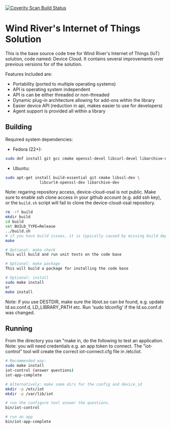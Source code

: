 [![Coverity Scan Build Status](https://scan.coverity.com/projects/15034/badge.svg)](https://scan.coverity.com/projects/15034)

Wind River's Internet of Things Solution
========================================

This is the base source code tree for Wind River's Internet of Things (IoT)
solution, code named: Device Cloud. It contains several improvements over
previous versions for of the solution.

Features Included are:
- Portability (ported to multiple operating systems)
- API is operating system independent
- API is can be either threaded or non-threaded
- Dynamic plug-in architecture allowing for add-ons within the library
- Easier device API (reduction in api, makes easier to use for developers)
- Agent support is provided all within a library

Building
--------
Required system dependencies:
  * Fedora (22+):
```sh
sudo dnf install git gcc cmake openssl-devel libcurl-devel libarchive-devel
```
  * Ubuntu:
```sh
sudo apt-get install build-essential git cmake libssl-dev \
               libcurl4-openssl-dev libarchive-dev
```

Note: regaring repository access, device-cloud-osal is not public.  Make sure to
enable ssh clone access in your github account (e.g. add ssh key), or
the `build.sh` script will fail to clone the device-cloud-osal repository.

```sh
rm -rf build
mkdir build
cd build
set BUILD_TYPE=Release
../build.sh
# if you have build issues, it is typically caused by missing build dependencies
make

# Optional: make check
This will build and run unit tests on the code base

# Optional: make package
This will build a package for installing the code base

# Optional: install
sudo make install
or
make install
```
Note: if you use DESTDIR, make sure the libiot.so can be found, e.g.
update ld.so.conf.d,  LD_LIBRARY_PATH etc.  Run 'sudo ldconfig' if the
ld.so.conf.d was changed.


Running
-------
From the directory you ran "make in, do the following to test an
application.  Note: you will need credentials e.g. an app token to
connect.  The "iot-control" tool will create the correct
iot-connect.cfg file in /etc/iot.

```sh
# Recommended way:
sudo make install
iot-control (answer questions)
iot-app-complete

# Alternatively: make some dirs for the config and device_id
mkdir -p /etc/iot
mkdir -p /var/lib/iot

# run the configure tool answer the questions.
bin/iot-control

# run an app
bin/iot-app-complete
```
